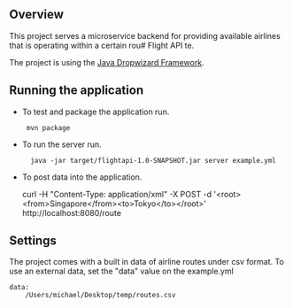 ## Overview

This project serves a microservice backend for providing available airlines that is operating within a certain rou# Flight API
te.

The project is using the [Java Dropwizard Framework](http://www.dropwizard.io/).

## Running the application


 * To test and package the application run.

		mvn package

* To run the server run.

        java -jar target/flightapi-1.0-SNAPSHOT.jar server example.yml


* To post data into the application.

  curl -H "Content-Type: application/xml" -X POST -d '&lt;root&gt;&lt;from&gt;Singapore&lt;/from>&lt;to&gt;Tokyo&lt;/to>&lt;/root>'  http://localhost:8080/route


## Settings

The project comes with a built in data of airline routes under csv format. To use an external data, set the "data" value on the example.yml

	data:
  		/Users/michael/Desktop/temp/routes.csv
